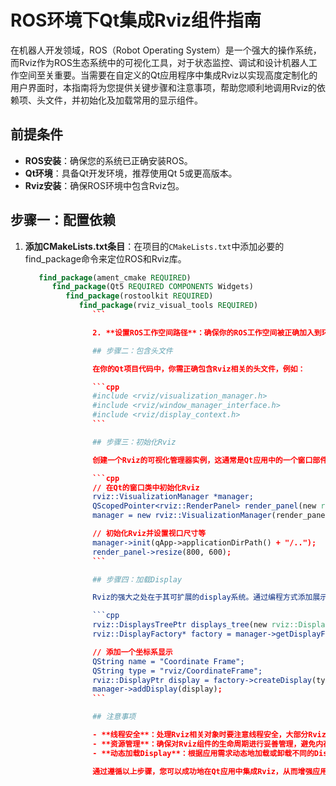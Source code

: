 # ROS环境下Qt集成Rviz组件指南

在机器人开发领域，ROS（Robot Operating System）是一个强大的操作系统，而Rviz作为ROS生态系统中的可视化工具，对于状态监控、调试和设计机器人工作空间至关重要。当需要在自定义的Qt应用程序中集成Rviz以实现高度定制化的用户界面时，本指南将为您提供关键步骤和注意事项，帮助您顺利地调用Rviz的依赖项、头文件，并初始化及加载常用的显示组件。

## 前提条件

- **ROS安装**：确保您的系统已正确安装ROS。
- **Qt环境**：具备Qt开发环境，推荐使用Qt 5或更高版本。
- **Rviz安装**：确保ROS环境中包含Rviz包。

## 步骤一：配置依赖

1. **添加CMakeLists.txt条目**：在项目的`CMakeLists.txt`中添加必要的find_package命令来定位ROS和Rviz库。

   ```cmake
      find_package(ament_cmake REQUIRED)
         find_package(Qt5 REQUIRED COMPONENTS Widgets)
            find_package(rostoolkit REQUIRED)
               find_package(rviz_visual_tools REQUIRED)
                  ```

                  2. **设置ROS工作空间路径**：确保你的ROS工作空间被正确加入到环境变量中。

                  ## 步骤二：包含头文件

                  在你的Qt项目代码中，你需正确包含Rviz相关的头文件，例如：

                  ```cpp
                  #include <rviz/visualization_manager.h>
                  #include <rviz/window_manager_interface.h>
                  #include <rviz/display_context.h>
                  ```

                  ## 步骤三：初始化Rviz

                  创建一个Rviz的可视化管理器实例，这通常是Qt应用中的一个窗口部件。以下是一个简化的示例：

                  ```cpp
                  // 在Qt的窗口类中初始化Rviz
                  rviz::VisualizationManager *manager;
                  QScopedPointer<rviz::RenderPanel> render_panel(new rviz::RenderPanel());
                  manager = new rviz::VisualizationManager(render_panel.data());

                  // 初始化Rviz并设置视口尺寸等
                  manager->init(qApp->applicationDirPath() + "/..");
                  render_panel->resize(800, 600);
                  ```

                  ## 步骤四：加载Display

                  Rviz的强大之处在于其可扩展的display系统。通过编程方式添加展示组件，比如坐标系、激光扫描显示等，如下例所示：

                  ```cpp
                  rviz::DisplaysTreePtr displays_tree(new rviz::DisplaysTree);
                  rviz::DisplayFactory* factory = manager->getDisplayFactory();

                  // 添加一个坐标系显示
                  QString name = "Coordinate Frame";
                  QString type = "rviz/CoordinateFrame";
                  rviz::DisplayPtr display = factory->createDisplay(type.toStdString(), name.toStdString());
                  manager->addDisplay(display);
                  ```

                  ## 注意事项

                  - **线程安全**：处理Rviz相关对象时要注意线程安全，大部分Rviz操作应在主线程执行。
                  - **资源管理**：确保对Rviz组件的生命周期进行妥善管理，避免内存泄漏。
                  - **动态加载Display**：根据应用需求动态地加载或卸载不同的Display可以增加灵活性。

                  通过遵循以上步骤，您可以成功地在Qt应用中集成Rviz，从而增强应用的可视化能力，为机器人系统的开发与调试提供直观高效的工具。
